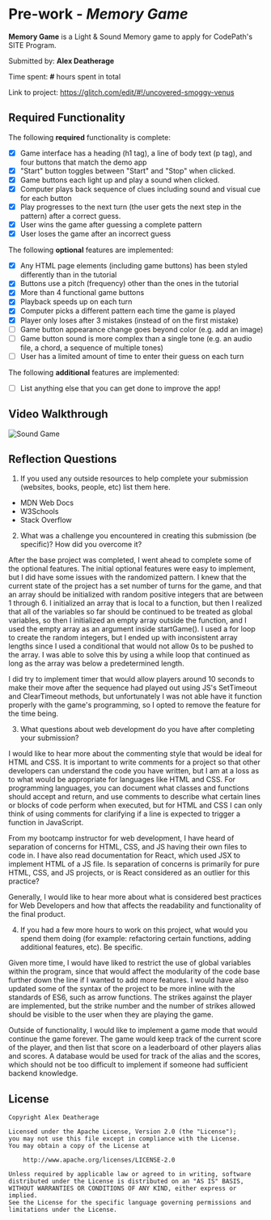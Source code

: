 # Pre-work - *Memory Game*

**Memory Game** is a Light & Sound Memory game to apply for CodePath's SITE Program. 

Submitted by: **Alex Deatherage**

Time spent: **#** hours spent in total

Link to project: https://glitch.com/edit/#!/uncovered-smoggy-venus

## Required Functionality

The following **required** functionality is complete:

* [X] Game interface has a heading (h1 tag), a line of body text (p tag), and four buttons that match the demo app
* [X] "Start" button toggles between "Start" and "Stop" when clicked. 
* [X] Game buttons each light up and play a sound when clicked. 
* [X] Computer plays back sequence of clues including sound and visual cue for each button
* [X] Play progresses to the next turn (the user gets the next step in the pattern) after a correct guess. 
* [X] User wins the game after guessing a complete pattern
* [X] User loses the game after an incorrect guess

The following **optional** features are implemented:

* [X] Any HTML page elements (including game buttons) has been styled differently than in the tutorial
* [X] Buttons use a pitch (frequency) other than the ones in the tutorial
* [X] More than 4 functional game buttons
* [X] Playback speeds up on each turn
* [X] Computer picks a different pattern each time the game is played
* [X] Player only loses after 3 mistakes (instead of on the first mistake)
* [ ] Game button appearance change goes beyond color (e.g. add an image)
* [ ] Game button sound is more complex than a single tone (e.g. an audio file, a chord, a sequence of multiple tones)
* [ ] User has a limited amount of time to enter their guess on each turn

The following **additional** features are implemented:

- [ ] List anything else that you can get done to improve the app!

## Video Walkthrough

![Sound Game](https://s4.gifyu.com/images/soundGame.gif)


## Reflection Questions
1. If you used any outside resources to help complete your submission (websites, books, people, etc) list them here.

* MDN Web Docs
* W3Schools
* Stack Overflow

2. What was a challenge you encountered in creating this submission (be specific)? How did you overcome it?

  After the base project was completed, I went ahead to complete some of the optional features. The initial optional features were easy to implement, but I did have some issues with the randomized pattern.
  I knew that the current state of the project has a set number of turns for the game, and that an array should be initialized with random positive integers that are between 1 through 6. 
  I initialized an array that is local to a function, but then I realized that all of the variables so far should be continued to be treated as global variables, so then I initialized an empty array outside the function,
  and I used the empty array as an argument inside startGame(). I used a for loop to create the random integers, but I ended up with inconsistent array lengths since I used a conditional that would not allow 0s to
  be pushed to the array. I was able to solve this by using a while loop that continued as long as the array was below a predetermined length.
  
  I did try to implement timer that would allow players around 10 seconds to make their move after the sequence had played out using JS's SetTimeout and ClearTimeout methods, but unfortunately I was not able
  have it function properly with the game's programming, so I opted to remove the feature for the time being.  
  
3. What questions about web development do you have after completing your submission? 

I would like to hear more about the commenting style that would be ideal for HTML and CSS. It is important to write comments for a project so that other developers can understand the code you have written, but 
I am at a loss as to what would be appropriate for languages like HTML and CSS. For programming languages, you can document what classes and functions should accept and return, and use comments to describe what certain
lines or blocks of code perform when executed, but for HTML and CSS I can only think of using comments for clarifying if a line is expected to trigger a function in JavaScript.

From my bootcamp instructor for web development, I have heard of separation of concerns for HTML, CSS, and JS having their own files to code in. I have also read documentation for React, which used JSX to implement HTML
of a JS file. Is separation of concerns is primarily for pure HTML, CSS, and JS projects, or is React considered as an outlier for this practice?

Generally, I would like to hear more about what is considered best practices for Web Developers and how that affects the readability and functionality of the final product.

4. If you had a few more hours to work on this project, what would you spend them doing (for example: refactoring certain functions, adding additional features, etc). Be specific.

Given more time, I would have liked to restrict the use of global variables within the program, 
since that would affect the modularity of the code base further down the line if I wanted to add more features.
I would have also updated some of the syntax of the project to be more inline with the standards of ES6, such as arrow functions.
The strikes against the player are implemented, but the strike number and the number of strikes allowed should be visible to the user when
they are playing the game. 

Outside of functionality, I would like to implement a game mode that would continue the game forever. 
The game would keep track of the current score of the player, and then list that score on a leaderboard of other players alias and scores.
A database would be used for track of the alias and the scores, which should not be too difficult to implement if someone had sufficient backend knowledge.




## License

    Copyright Alex Deatherage

    Licensed under the Apache License, Version 2.0 (the "License");
    you may not use this file except in compliance with the License.
    You may obtain a copy of the License at

        http://www.apache.org/licenses/LICENSE-2.0

    Unless required by applicable law or agreed to in writing, software
    distributed under the License is distributed on an "AS IS" BASIS,
    WITHOUT WARRANTIES OR CONDITIONS OF ANY KIND, either express or implied.
    See the License for the specific language governing permissions and
    limitations under the License.
